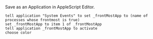 Save as an Application in AppleScript Editor.

``` applescript
tell application "System Events" to set _frontMostApp to (name of processes whose frontmost is true)
set _frontMostApp to item 1 of _frontMostApp
tell application _frontMostApp to activate
choose color
```